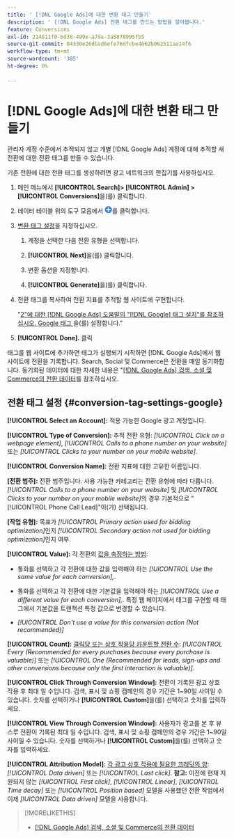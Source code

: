 ```yaml
---
title: ' [!DNL Google Ads]에 대한 변환 태그 만들기'
description: ' [!DNL Google Ads] 전환 태그를 만드는 방법을 알아봅니다.'
feature: Conversions
exl-id: 214611f0-bd38-499e-a7de-3a5878995fb5
source-git-commit: 04330e26dbad6efe76dfcbe4662b062511ae14f6
workflow-type: tm+mt
source-wordcount: '385'
ht-degree: 0%

---
```


# [!DNL Google Ads]에 대한 변환 태그 만들기

관리자 계정 수준에서 추적되지 않고 개별 [!DNL Google Ads] 계정에 대해 추적할 새 전환에 대한 전환 태그를 만들 수 있습니다.

기존 전환에 대한 전환 태그를 생성하려면 광고 네트워크의 편집기를 사용하십시오.

1. 메인 메뉴에서 **[!UICONTROL Search]> [!UICONTROL Admin] >[!UICONTROL Conversions]**&#x200B;을(를) 클릭합니다.

1. 데이터 테이블 위의 도구 모음에서 ![만들기](/help/search-social-commerce/assets/add.png "만들기")를 클릭합니다.

1. [변환 태그 설정](#conversion-tag-settings-google)을 지정하십시오.

   1. 계정을 선택한 다음 전환 유형을 선택합니다.

   1. **[!UICONTROL Next]**&#x200B;을(를) 클릭합니다.

   1. 변환 옵션을 지정합니다.

   1. **[!UICONTROL Generate]**&#x200B;을(를) 클릭합니다.

1. 전환 태그를 복사하여 전환 지표를 추적할 웹 사이트에 구현합니다.

   &quot;[2&quot;에 대한 [!DNL Google Ads] 도움말의 &quot;[!DNL Google] 태그 설치&quot;를 참조하십시오. Google 태그 ](https://support.google.com/google-ads/answer/12215519)을(를) 설정합니다.&quot;

1. **[!UICONTROL Done].** 클릭

태그를 웹 사이트에 추가하면 태그가 실행되기 시작하면 [!DNL Google Ads]에서 웹 사이트에 전환을 기록합니다. Search, Social 및 Commerce은 전환을 매일 동기화합니다. 동기화된 데이터에 대한 자세한 내용은 &quot;[[!DNL Google Ads] 검색, 소셜 및 Commerce의 전환 데이터](/help/search-social-commerce/campaign-management/introduction/google-conversion-data.md)를 참조하십시오.

## 전환 태그 설정 {#conversion-tag-settings-google}

**[!UICONTROL Select an Account]:** 적용 가능한 Google 광고 계정입니다.

**[!UICONTROL Type of Conversion]:** 추적 전환 유형: *[!UICONTROL Click on a webpage element]*, *[!UICONTROL Calls to a phone number on your website]* 또는 *[!UICONTROL Clicks to your number on your mobile website]*.

**[!UICONTROL Conversion Name]:** 전환 지표에 대한 고유한 이름입니다.

**\[전환 범주\]:** 전환 범주입니다. 사용 가능한 카테고리는 전환 유형에 따라 다릅니다. *[!UICONTROL Calls to a phone number on your website]* 및 *[!UICONTROL Clicks to your number on your mobile website]*&#x200B;의 경우 기본적으로 &quot;[!UICONTROL Phone Call Lead]&quot;이(가) 선택됩니다.

**\[작업 유형\]:** 목표가 *[!UICONTROL Primary action used for bidding optimization]*&#x200B;인지 *[!UICONTROL Secondary action not used for bidding optimization]*&#x200B;인지 여부.

**[!UICONTROL Value]:** 각 전환의 [값을 측정하는 방법](https://support.google.com/google-ads/answer/3419241):

* 통화를 선택하고 각 전환에 대한 값을 입력해야 하는 *[!UICONTROL Use the same value for each conversion],*.

* 통화를 선택하고 각 전환에 대한 기본값을 입력해야 하는 *[!UICONTROL Use a different value for each conversion],*. 특정 웹 페이지에서 태그를 구현할 때 태그에서 기본값을 트랜잭션 특정 값으로 변경할 수 있습니다.

* *[!UICONTROL Don't use a value for this conversion action (Not recommended)]*

**[!UICONTROL Count]:** [클릭당 또는 상호 작용당 카운트할 전환 수](https://support.google.com/google-ads/answer/3438531): *[!UICONTROL Every (Recommended for every purchases because every purchase is valuable)]* 또는 *[!UICONTROL One (Recommended for leads, sign-ups and other conversions because only the first interaction is valuable)]*.

**[!UICONTROL Click Through Conversion Window]:** 전환이 기록된 광고 상호 작용 후 최대 일 수입니다. 검색, 표시 및 쇼핑 캠페인의 경우 기간은 1~90일 사이일 수 있습니다. 숫자를 선택하거나 **[!UICONTROL Custom]**&#x200B;을(를) 선택하고 숫자를 입력하세요.

**[!UICONTROL View Through Conversion Window]:** 사용자가 광고를 본 후 뷰스루 전환이 기록된 최대 일 수입니다. 검색, 표시 및 쇼핑 캠페인의 경우 기간은 1~90일 사이일 수 있습니다. 숫자를 선택하거나 **[!UICONTROL Custom]**&#x200B;을(를) 선택하고 숫자를 입력하세요.

**[!UICONTROL Attribution Model]:** [각 광고 상호 작용에 필요한 크레딧의 양](https://support.google.com/google-ads/answer/6259715?sjid=8211249329930775138): *[!UICONTROL Data driven]* 또는 *[!UICONTROL Last click]*. **참고:** 이전에 현재 지원되지 않는 *[!UICONTROL First click]*, *[!UICONTROL Linear]*, *[!UICONTROL Time decay]* 또는 *[!UICONTROL Position based]* 모델을 사용했던 전환 작업에서 이제 *[!UICONTROL Data driven]* 모델을 사용합니다.

>[!MORELIKETHIS]
>
>* [[!DNL Google Ads] 검색, 소셜 및 Commerce의 전환 데이터](/help/search-social-commerce/campaign-management/introduction/google-conversion-data.md)
